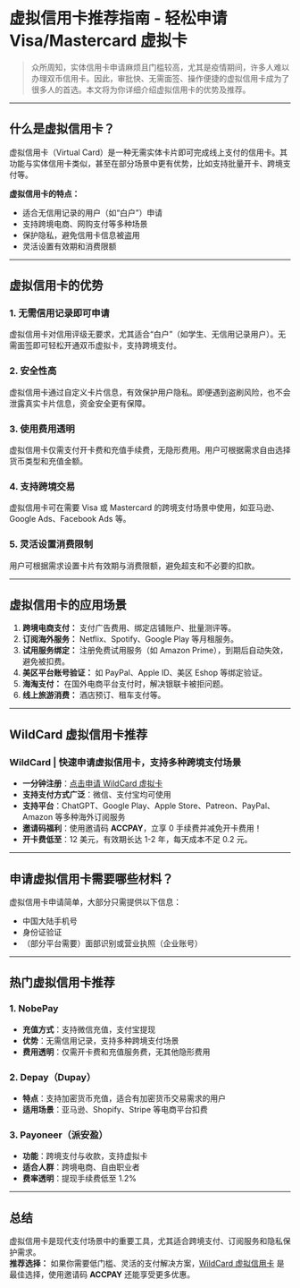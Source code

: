 # 虚拟信用卡推荐指南 - 轻松申请 Visa/Mastercard 虚拟卡

> 众所周知，实体信用卡申请麻烦且门槛较高，尤其是疫情期间，许多人难以办理双币信用卡。因此，审批快、无需面签、操作便捷的虚拟信用卡成为了很多人的首选。本文将为你详细介绍虚拟信用卡的优势及推荐。

---

## 什么是虚拟信用卡？

虚拟信用卡（Virtual Card）是一种无需实体卡片即可完成线上支付的信用卡。其功能与实体信用卡类似，甚至在部分场景中更有优势，比如支持批量开卡、跨境支付等。

**虚拟信用卡的特点：**
- 适合无信用记录的用户（如“白户”）申请
- 支持跨境电商、网购支付等多种场景
- 保护隐私，避免信用卡信息被盗用
- 灵活设置有效期和消费限额

---

## 虚拟信用卡的优势

### 1. 无需信用记录即可申请
虚拟信用卡对信用评级无要求，尤其适合“白户”（如学生、无信用记录用户）。无需面签即可轻松开通双币虚拟卡，支持跨境支付。

### 2. 安全性高
虚拟信用卡通过自定义卡片信息，有效保护用户隐私。即便遇到盗刷风险，也不会泄露真实卡片信息，资金安全更有保障。

### 3. 使用费用透明
虚拟信用卡仅需支付开卡费和充值手续费，无隐形费用。用户可根据需求自由选择货币类型和充值金额。

### 4. 支持跨境交易
虚拟信用卡可在需要 Visa 或 Mastercard 的跨境支付场景中使用，如亚马逊、Google Ads、Facebook Ads 等。

### 5. 灵活设置消费限制
用户可根据需求设置卡片有效期与消费限额，避免超支和不必要的扣款。

---

## 虚拟信用卡的应用场景

1. **跨境电商支付：** 支付广告费用、绑定店铺账户、批量测评等。  
2. **订阅海外服务：** Netflix、Spotify、Google Play 等月租服务。  
3. **试用服务绑定：** 注册免费试用服务（如 Amazon Prime），到期后自动失效，避免被扣费。  
4. **美区平台账号验证：** 如 PayPal、Apple ID、美区 Eshop 等绑定验证。  
5. **海淘支付：** 在国外电商平台支付时，解决银联卡被拒问题。  
6. **线上旅游消费：** 酒店预订、租车支付等。

---

## WildCard 虚拟信用卡推荐

### **WildCard | 快速申请虚拟信用卡，支持多种跨境支付场景**
- **一分钟注册**：[点击申请 WildCard 虚拟卡](https://bit.ly/bewildcard)  
- **支持支付方式广泛**：微信、支付宝均可使用  
- **支持平台**：ChatGPT、Google Play、Apple Store、Patreon、PayPal、Amazon 等多种海外订阅服务  
- **邀请码福利**：使用邀请码 **ACCPAY**，立享 0 手续费并减免开卡费用！  
- **开卡费低至**：12 美元，有效期长达 1-2 年，每天成本不足 0.2 元。

---

## 申请虚拟信用卡需要哪些材料？

虚拟信用卡申请简单，大部分只需提供以下信息：
- 中国大陆手机号
- 身份证验证
- （部分平台需要）面部识别或营业执照（企业账号）

---

## 热门虚拟信用卡推荐

### 1. NobePay
- **充值方式**：支持微信充值，支付宝提现
- **优势**：无需信用记录，支持多种跨境支付场景
- **费用透明**：仅需开卡费和充值服务费，无其他隐形费用

### 2. Depay（Dupay）
- **特点**：支持加密货币充值，适合有加密货币交易需求的用户
- **适用场景**：亚马逊、Shopify、Stripe 等电商平台扣费

### 3. Payoneer（派安盈）
- **功能**：跨境支付与收款，支持虚拟卡
- **适合人群**：跨境电商、自由职业者
- **费率透明**：提现手续费低至 1.2%

---

## 总结

虚拟信用卡是现代支付场景中的重要工具，尤其适合跨境支付、订阅服务和隐私保护需求。  
**推荐选择：** 如果你需要低门槛、灵活的支付解决方案，[WildCard 虚拟信用卡](https://bit.ly/bewildcard) 是最佳选择，使用邀请码 **ACCPAY** 还能享受更多优惠。



